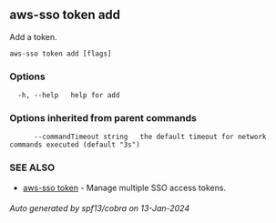 ## aws-sso token add

Add a token.

```
aws-sso token add [flags]
```

### Options

```
  -h, --help   help for add
```

### Options inherited from parent commands

```
      --commandTimeout string   the default timeout for network commands executed (default "3s")
```

### SEE ALSO

* [aws-sso token](aws-sso_token.md)	 - Manage multiple SSO access tokens.

###### Auto generated by spf13/cobra on 13-Jan-2024
